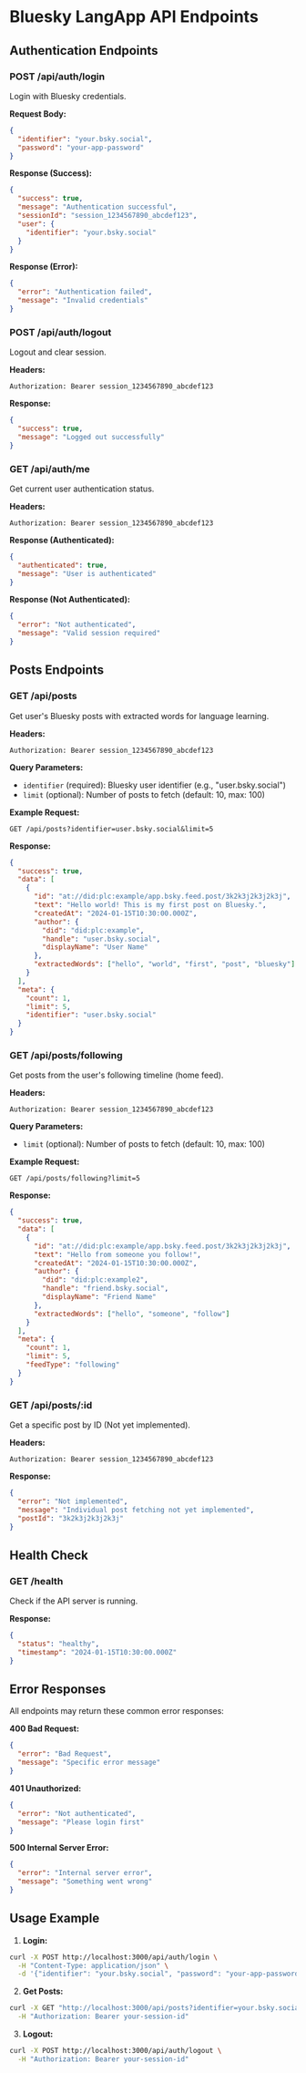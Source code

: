 # Bluesky LangApp API Endpoints

## Authentication Endpoints

### POST /api/auth/login
Login with Bluesky credentials.

**Request Body:**
```json
{
  "identifier": "your.bsky.social",
  "password": "your-app-password"
}
```

**Response (Success):**
```json
{
  "success": true,
  "message": "Authentication successful",
  "sessionId": "session_1234567890_abcdef123",
  "user": {
    "identifier": "your.bsky.social"
  }
}
```

**Response (Error):**
```json
{
  "error": "Authentication failed",
  "message": "Invalid credentials"
}
```

### POST /api/auth/logout
Logout and clear session.

**Headers:**
```
Authorization: Bearer session_1234567890_abcdef123
```

**Response:**
```json
{
  "success": true,
  "message": "Logged out successfully"
}
```

### GET /api/auth/me
Get current user authentication status.

**Headers:**
```
Authorization: Bearer session_1234567890_abcdef123
```

**Response (Authenticated):**
```json
{
  "authenticated": true,
  "message": "User is authenticated"
}
```

**Response (Not Authenticated):**
```json
{
  "error": "Not authenticated",
  "message": "Valid session required"
}
```

## Posts Endpoints

### GET /api/posts
Get user's Bluesky posts with extracted words for language learning.

**Headers:**
```
Authorization: Bearer session_1234567890_abcdef123
```

**Query Parameters:**
- `identifier` (required): Bluesky user identifier (e.g., "user.bsky.social")
- `limit` (optional): Number of posts to fetch (default: 10, max: 100)

**Example Request:**
```
GET /api/posts?identifier=user.bsky.social&limit=5
```

**Response:**
```json
{
  "success": true,
  "data": [
    {
      "id": "at://did:plc:example/app.bsky.feed.post/3k2k3j2k3j2k3j",
      "text": "Hello world! This is my first post on Bluesky.",
      "createdAt": "2024-01-15T10:30:00.000Z",
      "author": {
        "did": "did:plc:example",
        "handle": "user.bsky.social",
        "displayName": "User Name"
      },
      "extractedWords": ["hello", "world", "first", "post", "bluesky"]
    }
  ],
  "meta": {
    "count": 1,
    "limit": 5,
    "identifier": "user.bsky.social"
  }
}
```

### GET /api/posts/following
Get posts from the user's following timeline (home feed).

**Headers:**
```
Authorization: Bearer session_1234567890_abcdef123
```

**Query Parameters:**
- `limit` (optional): Number of posts to fetch (default: 10, max: 100)

**Example Request:**
```
GET /api/posts/following?limit=5
```

**Response:**
```json
{
  "success": true,
  "data": [
    {
      "id": "at://did:plc:example/app.bsky.feed.post/3k2k3j2k3j2k3j",
      "text": "Hello from someone you follow!",
      "createdAt": "2024-01-15T10:30:00.000Z",
      "author": {
        "did": "did:plc:example2",
        "handle": "friend.bsky.social",
        "displayName": "Friend Name"
      },
      "extractedWords": ["hello", "someone", "follow"]
    }
  ],
  "meta": {
    "count": 1,
    "limit": 5,
    "feedType": "following"
  }
}
```

### GET /api/posts/:id
Get a specific post by ID (Not yet implemented).

**Headers:**
```
Authorization: Bearer session_1234567890_abcdef123
```

**Response:**
```json
{
  "error": "Not implemented",
  "message": "Individual post fetching not yet implemented",
  "postId": "3k2k3j2k3j2k3j"
}
```

## Health Check

### GET /health
Check if the API server is running.

**Response:**
```json
{
  "status": "healthy",
  "timestamp": "2024-01-15T10:30:00.000Z"
}
```

## Error Responses

All endpoints may return these common error responses:

**400 Bad Request:**
```json
{
  "error": "Bad Request",
  "message": "Specific error message"
}
```

**401 Unauthorized:**
```json
{
  "error": "Not authenticated",
  "message": "Please login first"
}
```

**500 Internal Server Error:**
```json
{
  "error": "Internal server error",
  "message": "Something went wrong"
}
```

## Usage Example

1. **Login:**
```bash
curl -X POST http://localhost:3000/api/auth/login \
  -H "Content-Type: application/json" \
  -d '{"identifier": "your.bsky.social", "password": "your-app-password"}'
```

2. **Get Posts:**
```bash
curl -X GET "http://localhost:3000/api/posts?identifier=your.bsky.social&limit=5" \
  -H "Authorization: Bearer your-session-id"
```

3. **Logout:**
```bash
curl -X POST http://localhost:3000/api/auth/logout \
  -H "Authorization: Bearer your-session-id"
```